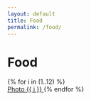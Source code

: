 ```yaml
---
layout: default
title: Food
permalink: /food/
---
```


# Food

<div class="tile-grid">
  {% for i in (1..12) %}
  <a class="tile" href="{{ ("/food/photo-" | append: i | append: "/") | relative_url }}">
    <div class="thumb" style="background-image: url('{{ ("/assets/images/food/photo-" | append: i | append: "-thumb.jpg") | relative_url }}');"></div>
    <span class="title">Photo {{ i }}</span>
  </a>
  {% endfor %}
</div>